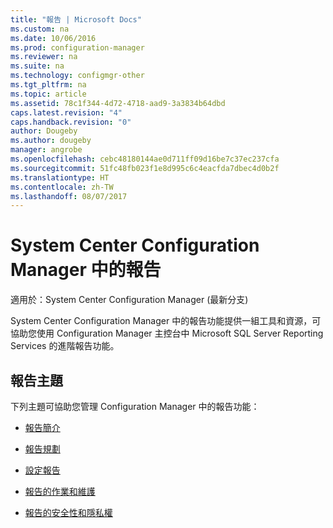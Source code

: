 ```yaml
---
title: "報告 | Microsoft Docs"
ms.custom: na
ms.date: 10/06/2016
ms.prod: configuration-manager
ms.reviewer: na
ms.suite: na
ms.technology: configmgr-other
ms.tgt_pltfrm: na
ms.topic: article
ms.assetid: 78c1f344-4d72-4718-aad9-3a3834b64dbd
caps.latest.revision: "4"
caps.handback.revision: "0"
author: Dougeby
ms.author: dougeby
manager: angrobe
ms.openlocfilehash: cebc48180144ae0d711ff09d16be7c37ec237cfa
ms.sourcegitcommit: 51fc48fb023f1e8d995c6c4eacfda7dbec4d0b2f
ms.translationtype: HT
ms.contentlocale: zh-TW
ms.lasthandoff: 08/07/2017
---
```

# <a name="reporting-in-system-center-configuration-manager"></a>System Center Configuration Manager 中的報告

適用於：System Center Configuration Manager (最新分支)

System Center Configuration Manager 中的報告功能提供一組工具和資源，可協助您使用 Configuration Manager 主控台中 Microsoft SQL Server Reporting Services 的進階報告功能。  

## <a name="reporting-topics"></a>報告主題  
 下列主題可協助您管理 Configuration Manager 中的報告功能：  

-   [報告簡介](introduction-to-reporting.md)  

-   [報告規劃](planning-for-reporting.md)  

-   [設定報告](configuring-reporting.md)  

-   [報告的作業和維護](operations-and-maintenance-for-reporting.md)  

-   [報告的安全性和隱私權](security-and-privacy-for-reporting.md)  
